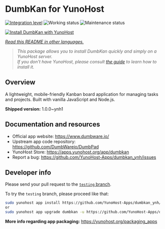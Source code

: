 <!--
N.B.: This README was automatically generated by <https://github.com/YunoHost/apps/tree/master/tools/readme_generator>
It shall NOT be edited by hand.
-->

# DumbKan for YunoHost

[![Integration level](https://apps.yunohost.org/badge/integration/dumbkan)](https://ci-apps.yunohost.org/ci/apps/dumbkan/)
![Working status](https://apps.yunohost.org/badge/state/dumbkan)
![Maintenance status](https://apps.yunohost.org/badge/maintained/dumbkan)

[![Install DumbKan with YunoHost](https://install-app.yunohost.org/install-with-yunohost.svg)](https://install-app.yunohost.org/?app=dumbkan)

*[Read this README in other languages.](./ALL_README.md)*

> *This package allows you to install DumbKan quickly and simply on a YunoHost server.*  
> *If you don't have YunoHost, please consult [the guide](https://yunohost.org/install) to learn how to install it.*

## Overview

A lightweight, mobile-friendly Kanban board application for managing tasks and projects. Built with vanilla JavaScript and Node.js.


**Shipped version:** 1.0.0~ynh1
## Documentation and resources

- Official app website: <https://www.dumbware.io/>
- Upstream app code repository: <https://github.com/DumbWareio/DumbPad>
- YunoHost Store: <https://apps.yunohost.org/app/dumbkan>
- Report a bug: <https://github.com/YunoHost-Apps/dumbkan_ynh/issues>

## Developer info

Please send your pull request to the [`testing` branch](https://github.com/YunoHost-Apps/dumbkan_ynh/tree/testing).

To try the `testing` branch, please proceed like that:

```bash
sudo yunohost app install https://github.com/YunoHost-Apps/dumbkan_ynh/tree/testing --debug
or
sudo yunohost app upgrade dumbkan -u https://github.com/YunoHost-Apps/dumbkan_ynh/tree/testing --debug
```

**More info regarding app packaging:** <https://yunohost.org/packaging_apps>
